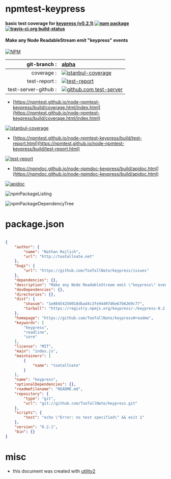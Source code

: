 # npmtest-keypress

#### basic test coverage for  [keypress (v0.2.1)](https://github.com/TooTallNate/keypress#readme)  [![npm package](https://img.shields.io/npm/v/npmtest-keypress.svg?style=flat-square)](https://www.npmjs.org/package/npmtest-keypress) [![travis-ci.org build-status](https://api.travis-ci.org/npmtest/node-npmtest-keypress.svg)](https://travis-ci.org/npmtest/node-npmtest-keypress)

#### Make any Node ReadableStream emit "keypress" events

[![NPM](https://nodei.co/npm/keypress.png?downloads=true&downloadRank=true&stars=true)](https://www.npmjs.com/package/keypress)

| git-branch : | [alpha](https://github.com/npmtest/node-npmtest-keypress/tree/alpha)|
|--:|:--|
| coverage : | [![istanbul-coverage](https://npmtest.github.io/node-npmtest-keypress/build/coverage.badge.svg)](https://npmtest.github.io/node-npmtest-keypress/build/coverage.html/index.html)|
| test-report : | [![test-report](https://npmtest.github.io/node-npmtest-keypress/build/test-report.badge.svg)](https://npmtest.github.io/node-npmtest-keypress/build/test-report.html)|
| test-server-github : | [![github.com test-server](https://npmtest.github.io/node-npmtest-keypress/GitHub-Mark-32px.png)](https://npmtest.github.io/node-npmtest-keypress/build/app/index.html) | | build-artifacts : | [![build-artifacts](https://npmtest.github.io/node-npmtest-keypress/glyphicons_144_folder_open.png)](https://github.com/npmtest/node-npmtest-keypress/tree/gh-pages/build)|

- [https://npmtest.github.io/node-npmtest-keypress/build/coverage.html/index.html](https://npmtest.github.io/node-npmtest-keypress/build/coverage.html/index.html)

[![istanbul-coverage](https://npmtest.github.io/node-npmtest-keypress/build/screenCapture.buildCi.browser.%252Ftmp%252Fbuild%252Fcoverage.lib.html.png)](https://npmtest.github.io/node-npmtest-keypress/build/coverage.html/index.html)

- [https://npmtest.github.io/node-npmtest-keypress/build/test-report.html](https://npmtest.github.io/node-npmtest-keypress/build/test-report.html)

[![test-report](https://npmtest.github.io/node-npmtest-keypress/build/screenCapture.buildCi.browser.%252Ftmp%252Fbuild%252Ftest-report.html.png)](https://npmtest.github.io/node-npmtest-keypress/build/test-report.html)

- [https://npmdoc.github.io/node-npmdoc-keypress/build/apidoc.html](https://npmdoc.github.io/node-npmdoc-keypress/build/apidoc.html)

[![apidoc](https://npmdoc.github.io/node-npmdoc-keypress/build/screenCapture.buildCi.browser.%252Ftmp%252Fbuild%252Fapidoc.html.png)](https://npmdoc.github.io/node-npmdoc-keypress/build/apidoc.html)

![npmPackageListing](https://npmtest.github.io/node-npmtest-keypress/build/screenCapture.npmPackageListing.svg)

![npmPackageDependencyTree](https://npmtest.github.io/node-npmtest-keypress/build/screenCapture.npmPackageDependencyTree.svg)



# package.json

```json

{
    "author": {
        "name": "Nathan Rajlich",
        "url": "http://tootallnate.net"
    },
    "bugs": {
        "url": "https://github.com/TooTallNate/keypress/issues"
    },
    "dependencies": {},
    "description": "Make any Node ReadableStream emit \"keypress\" events",
    "devDependencies": {},
    "directories": {},
    "dist": {
        "shasum": "1e80454250018dbad4c3fe94497d6e67b6269c77",
        "tarball": "https://registry.npmjs.org/keypress/-/keypress-0.2.1.tgz"
    },
    "homepage": "https://github.com/TooTallNate/keypress#readme",
    "keywords": [
        "keypress",
        "readline",
        "core"
    ],
    "license": "MIT",
    "main": "index.js",
    "maintainers": [
        {
            "name": "tootallnate"
        }
    ],
    "name": "keypress",
    "optionalDependencies": {},
    "readmeFilename": "README.md",
    "repository": {
        "type": "git",
        "url": "git://github.com/TooTallNate/keypress.git"
    },
    "scripts": {
        "test": "echo \"Error: no test specified\" && exit 1"
    },
    "version": "0.2.1",
    "bin": {}
}
```



# misc
- this document was created with [utility2](https://github.com/kaizhu256/node-utility2)
